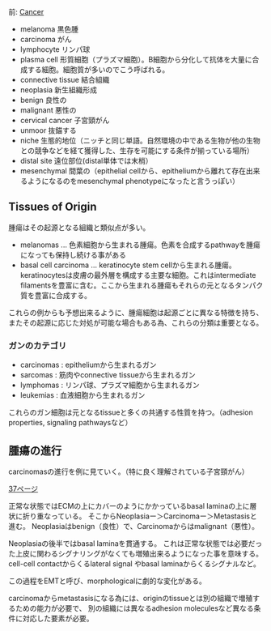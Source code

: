 前: [Cancer](Cancer.md)

- melanoma 黒色腫
- carcinoma がん
- lymphocyte リンパ球
- plasma cell 形質細胞（プラズマ細胞）。B細胞から分化して抗体を大量に合成する細胞。細胞質が多いのでこう呼ばれる。
- connective tissue 結合組織
- neoplasia 新生組織形成
- benign 良性の
- malignant 悪性の
- cervical cancer 子宮頸がん
- unmoor 抜錨する
- niche 生態的地位（ニッチと同じ単語。自然環境の中である生物が他の生物との競争などを経て獲得した、生存を可能にする条件が揃っている場所）
- distal site 遠位部位(distal単体では末梢）
- mesenchymal 間葉の（epithelial cellから、epitheliumから離れて存在出来るようになるのをmesenchymal phenotypeになったと言うっぽい）

## Tissues of Origin

腫瘍はその起源となる組織と類似点が多い。

- melanomas ... 色素細胞から生まれる腫瘍。色素を合成するpathwayを腫瘍になっても保持し続ける事がある
- basal cell carcinoma ... keratinocyte stem cellから生まれる腫瘍。keratinocytesは皮膚の最外層を構成する主要な細胞。これはintermediate filamentsを豊富に含む。ここから生まれる腫瘍もそれらの元となるタンパク質を豊富に合成する。

これらの例からも予想出来るように、腫瘍細胞は起源ごとに異なる特徴を持ち、
またその起源に応じた対処が可能な場合もある為、これらの分類は重要となる。

### ガンのカテゴリ

- carcinomas : epitheliumから生まれるガン
- sarcomas : 筋肉やconnective tissueから生まれるガン
- lymphomas : リンパ球、プラズマ細胞から生まれるガン
- leukemias : 血液細胞から生まれるガン

これらのガン細胞は元となるtissueと多くの共通する性質を持つ。（adhesion properties, signaling pathwaysなど）

## 腫瘍の進行

carcinomasの進行を例に見ていく。（特に良く理解されている子宮頸がん）

[37ページ](https://karino2.github.io/ImageGallery/CellBiology706x3.html#lg=1&slide=36)

正常な状態ではECMの上にカバーのようにかかっているbasal laminaの上に層状に折り重なっている。
そこからNeoplasiaー＞Carcinomaー＞Metastasisと進む。
Neoplasiaはbenign（良性）で、Carcinomaからはmalignant（悪性）。

Neoplasiaの後半ではbasal laminaを貫通する。
これは正常な状態では必要だった上皮に関わるシグナリングがなくても増殖出来るようになった事を意味する。
cell-cell contactからくるlateral signal やbasal laminaからくるシグナルなど。

この過程をEMTと呼び、morphologicalに劇的な変化がある。

carcinomaからmetastasisになる為には、originのtissueとは別の組織で増殖するための能力が必要で、
別の組織には異なるadhesion moleculesなど異なる条件に対応した要素が必要。